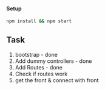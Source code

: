 #### Setup

```bash
npm install && npm start
```

## Task

1. bootstrap - done
2. Add dummy controllers - done
3. Add Routes - done
4. Check if routes work
5. get the front & connect with front
